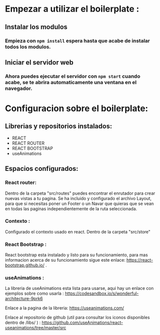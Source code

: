 # Empezar a utilizar el boilerplate :

## Instalar los modulos

### Empieza con `npm install` espera hasta que acabe de instalar todos los modulos.

## Iniciar el servidor web

### Ahora puedes ejecutar el servidor con `npm start` cuando acabe, se te abrira automaticamente una ventana en el navegador.

# Configuracion sobre el boilerplate:

## Librerias y repositorios instalados:

- REACT
- REACT ROUTER
- REACT BOOTSTRAP
- useAnimations

## Espacios configurados:

### React router:

Dentro de la carpeta "src/routes" puedes encontrar el enrutador para crear nuevas vistas a tu pagina.
Se ha incluido y configurado el archivo Layout, para que si necesitas poner un Footer o un Navar que quieras que se vean en todas las paginas independientemente de la ruta seleccionada.

### Contexto :

Configurado el contexto usado en react.
Dentro de la carpeta "src/store"

### React Bootstrap :

React bootstrap esta instalado y listo para su funcionamiento, para mas informacion acerca de su funcionamiento sigue este enlace: https://react-bootstrap.github.io/ .

### useAnimations :

La libreria de useAnimations esta lista para usarse, aqui hay un enlace con ejemplos sobre como usarla : https://codesandbox.io/s/wonderful-architecture-9prk6

Enlace a la pagina de la libreria: https://useanimations.com/

Enlace al repositorio de github (util para consultar los iconos disponibles dentro de /libs/ ) : https://github.com/useAnimations/react-useanimations/tree/master/src
